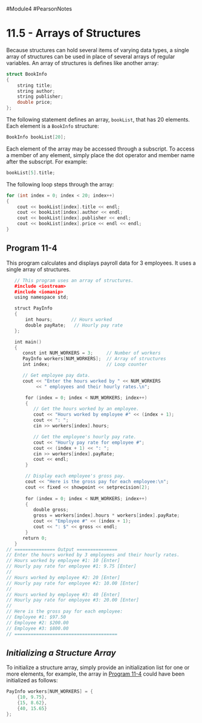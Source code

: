 #Module4 #PearsonNotes 
# 11.5 - Arrays of Structures
Because structures can hold several items of varying data types, a single array of structures can be used in place of several arrays of regular variables.
An array of structures is defines like another array:
```c++
struct BookInfo
{
	string title;
	string author;
	string publisher;
	double price;
};
```

The following statement defines an array, `bookList`, that has 20 elements. Each element is a `BookInfo` structure:
```c++
BookInfo bookList[20];
```

Each element of the array may be accessed through a subscript. To access a member of any element, simply place the dot operator and member name after the subscript. For example:
```c++
bookList[5].title;
```

The following loop steps through the array:
```c++
for (int index = 0; index < 20; index++)
{
	cout << bookList[index].title << endl;
	cout << bookList[index].author << endl;
	cout << bookList[index].publisher << endl;
	cout << bookList[index].price << endl << endl;
}
```

## Program 11-4
This program calculates and displays payroll data for 3 employees. It uses a single array of structures.
```c++
   // This program uses an array of structures. 
   #include <iostream> 
   #include <iomanip> 
   using namespace std; 

   struct PayInfo 
   {
       int hours;       // Hours worked 
       double payRate;   // Hourly pay rate
   };

   int main()
   {
      const int NUM_WORKERS = 3;     // Number of workers
      PayInfo workers[NUM_WORKERS];  // Array of structures
      int index;                     // Loop counter

      // Get employee pay data.
      cout << "Enter the hours worked by " << NUM_WORKERS
           << " employees and their hourly rates.\n";

       for (index = 0; index < NUM_WORKERS; index++)
       {
          // Get the hours worked by an employee.
          cout << "Hours worked by employee #" << (index + 1);
          cout << ": ";
          cin >> workers[index].hours;

          // Get the employee's hourly pay rate.
          cout << "Hourly pay rate for employee #";
          cout << (index + 1) << ": ";
          cin >> workers[index].payRate;
          cout << endl;
       }

       // Display each employee's gross pay.
       cout << "Here is the gross pay for each employee:\n";
       cout << fixed << showpoint << setprecision(2);
       
       for (index = 0; index < NUM_WORKERS; index++)
       {
          double gross;
          gross = workers[index].hours * workers[index].payRate;
          cout << "Employee #" << (index + 1);
          cout << ": $" << gross << endl;
       }
      return 0;
   }
// =============== Output ===============
// Enter the hours worked by 3 employees and their hourly rates.
// Hours worked by employee #1: 10 [Enter]
// Hourly pay rate for employee #1: 9.75 [Enter]
//
// Hours worked by employee #2: 20 [Enter]
// Hourly pay rate for employee #2: 10.00 [Enter]
//
// Hours worked by employee #3: 40 [Enter]
// Hourly pay rate for employee #3: 20.00 [Enter]
//
// Here is the gross pay for each employee:
// Employee #1: $97.50
// Employee #2: $200.00
// Employee #3: $800.00
// ======================================
```

## *Initializing a Structure Array*
To initialize a structure array, simply provide an initialization list for one or more elements, for example, the array in [Program 11-4](#Program-11-4) could have been initialized as follows:
```c++
PayInfo workers[NUM_WORKERS] = {
	{10, 9.75},
	{15, 8.62},
	{40, 15.65}
};
```
